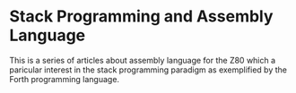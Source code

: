 # Stack Programming and Assembly Language

This is a series of articles about assembly language for the Z80 which a paricular interest in the stack programming paradigm as exemplified by the Forth programming language.